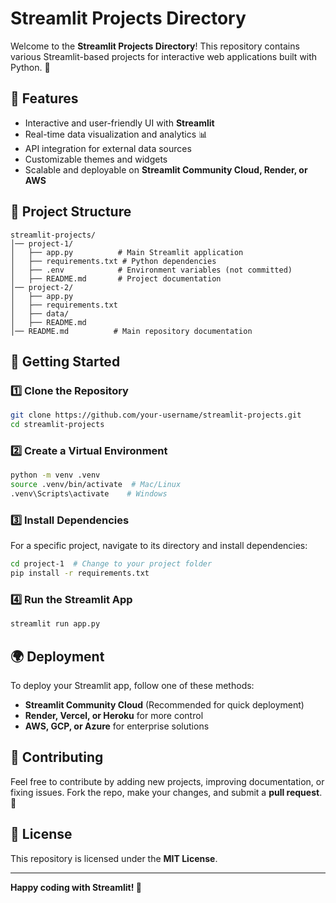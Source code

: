 # Streamlit Projects Directory

Welcome to the **Streamlit Projects Directory**! This repository contains various Streamlit-based projects for interactive web applications built with Python. 🚀

## 📌 Features
- Interactive and user-friendly UI with **Streamlit**
- Real-time data visualization and analytics 📊
- API integration for external data sources
- Customizable themes and widgets
- Scalable and deployable on **Streamlit Community Cloud, Render, or AWS**

## 📂 Project Structure
```
streamlit-projects/
│── project-1/
│   ├── app.py          # Main Streamlit application
│   ├── requirements.txt # Python dependencies
│   ├── .env            # Environment variables (not committed)
│   ├── README.md       # Project documentation
│── project-2/
│   ├── app.py
│   ├── requirements.txt
│   ├── data/
│   ├── README.md
│── README.md          # Main repository documentation
```

## 🚀 Getting Started

### 1️⃣ Clone the Repository
```bash
git clone https://github.com/your-username/streamlit-projects.git
cd streamlit-projects
```

### 2️⃣ Create a Virtual Environment
```bash
python -m venv .venv
source .venv/bin/activate  # Mac/Linux
.venv\Scripts\activate    # Windows
```

### 3️⃣ Install Dependencies
For a specific project, navigate to its directory and install dependencies:
```bash
cd project-1  # Change to your project folder
pip install -r requirements.txt
```

### 4️⃣ Run the Streamlit App
```bash
streamlit run app.py
```

## 🌍 Deployment
To deploy your Streamlit app, follow one of these methods:
- **Streamlit Community Cloud** (Recommended for quick deployment)
- **Render, Vercel, or Heroku** for more control
- **AWS, GCP, or Azure** for enterprise solutions

## 🤝 Contributing
Feel free to contribute by adding new projects, improving documentation, or fixing issues. Fork the repo, make your changes, and submit a **pull request**. 🚀

## 📜 License
This repository is licensed under the **MIT License**.

---
**Happy coding with Streamlit! 🎈**

